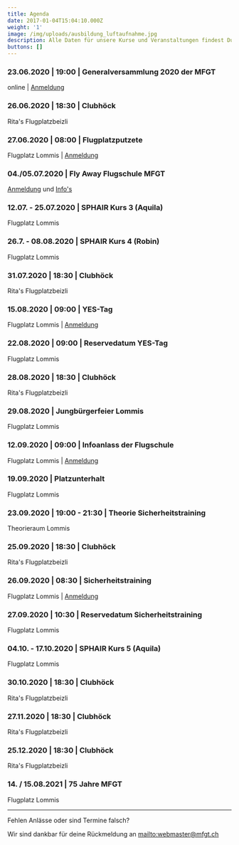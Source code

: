 ```yaml
---
title: Agenda
date: 2017-01-04T15:04:10.000Z
weight: '1'
image: /img/uploads/ausbildung_luftaufnahme.jpg
description: Alle Daten für unsere Kurse und Veranstaltungen findest Du in unserer Agenda.
buttons: []
---
```

### 23.06.2020 | 19:00 | Generalversammlung 2020 der MFGT

online | [Anmeldung](https://doodle.com/poll/3ndsw4psmiyay2u7)

### 26.06.2020 | 18:30 | Clubhöck

Rita's Flugplatzbeizli

### 27.06.2020 | 08:00 | Flugplatzputzete

Flugplatz Lommis | [Anmeldung](https://doodle.com/poll/3ndsw4psmiyay2u7)

### 04./05.07.2020 | Fly Away Flugschule MFGT

[Anmeldung](https://doodle.com/poll/z4by2mfubv34ne72) und [Info's](mailto:andre.heinzelmann@mfgt.ch)

### 12.07. - 25.07.2020 | SPHAIR Kurs 3 (Aquila)

Flugplatz Lommis

### 26.7. - 08.08.2020 | SPHAIR Kurs 4 (Robin)

Flugplatz Lommis

### 31.07.2020 | 18:30 | Clubhöck

Rita's Flugplatzbeizli

### 15.08.2020 | 09:00 | YES-Tag

Flugplatz Lommis | [Anmeldung](https://docs.google.com/forms/d/e/1FAIpQLSd3JpxXrOxj7fl_Zm0az8h-jQsAsB1TOEE2-HsOPYoi29qRUw/viewform)

### 22.08.2020 | 09:00 | Reservedatum YES-Tag

Flugplatz Lommis

### 28.08.2020 | 18:30 | Clubhöck

Rita's Flugplatzbeizli

### 29.08.2020 | Jungbürgerfeier Lommis

Flugplatz Lommis

### 12.09.2020 | 09:00 | Infoanlass der Flugschule

Flugplatz Lommis | [Anmeldung](https://docs.google.com/forms/d/e/1FAIpQLSd3JpxXrOxj7fl_Zm0az8h-jQsAsB1TOEE2-HsOPYoi29qRUw/viewform)

### 19.09.2020 | Platzunterhalt

Flugplatz Lommis

### 23.09.2020 | 19:00 - 21:30 | Theorie Sicherheitstraining

Theorieraum Lommis

### 25.09.2020 | 18:30 | Clubhöck

Rita's Flugplatzbeizli

### 26.09.2020 | 08:30 | Sicherheitstraining

Flugplatz Lommis | [Anmeldung](https://docs.google.com/forms/d/e/1FAIpQLSd3JpxXrOxj7fl_Zm0az8h-jQsAsB1TOEE2-HsOPYoi29qRUw/viewform)

### 27.09.2020 | 10:30 | Reservedatum Sicherheitstraining

Flugplatz Lommis

### 04.10. - 17.10.2020 | SPHAIR Kurs 5 (Aquila)

Flugplatz Lommis

### 30.10.2020 | 18:30 | Clubhöck

Rita's Flugplatzbeizli

### 27.11.2020 | 18:30 | Clubhöck

Rita's Flugplatzbeizli

### 25.12.2020 | 18:30 | Clubhöck

Rita's Flugplatzbeizli

### 14. / 15.08.2021 | 75 Jahre MFGT

Flugplatz Lommis

<hr>

Fehlen Anlässe oder sind Termine falsch?

Wir sind dankbar für deine Rückmeldung an <mailto:webmaster@mfgt.ch>
